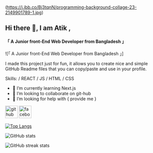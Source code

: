 (https://i.ibb.co/Bj3tqnN/programming-background-collage-23-2149901789-1.jpg)
## Hi there 👋, I am Atik ,
#### 「 A Junior front-End Web Developer from Bangladesh 」
![「 A Junior front-End Web Developer from Bangladesh 」]

I made this project just for fun, it allows you to create nice and simple GitHub Readme files that you can copy/paste and use in your profile.

Skills:  / REACT / JS / HTML / CSS

- 🌱 I’m currently learning Next.js 
- 👯 I’m looking to collaborate on git-hub 
- 🤔 I’m looking for help with { provide me  }    


[<img src='https://cdn.jsdelivr.net/npm/simple-icons@3.0.1/icons/github.svg' alt='github' height='40'>](https://github.com/asadatik)  [<img src='https://cdn.jsdelivr.net/npm/simple-icons@3.0.1/icons/facebook.svg' alt='facebook' height='40'>](https://www.facebook.com/profile.php?id=100085206032914)  

[![Top Langs](https://github-readme-stats.vercel.app/api/top-langs/?username=asadatik)](https://github.com/anuraghazra/github-readme-stats)

![GitHub stats](https://github-readme-stats.vercel.app/api?username=asadatik&show_icons=true&count_private=true)  

![GitHub streak stats](https://streak-stats.demolab.com/?user=asadatik)  


